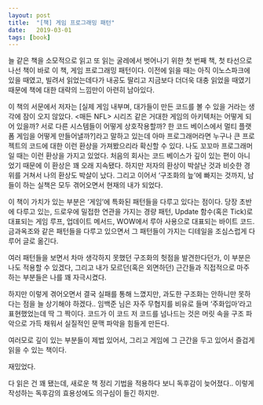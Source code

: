```yaml
---
layout: post
title:  "[책] 게임 프로그래밍 패턴"
date:   2019-03-01
tags: [book]
---
```


  늘 같은 책을 소모적으로 읽고 또 읽는 굴레에서 벗어나기 위한 첫 번째 책, 첫 타선으로 나선 책이 바로 이 책, 게임 프로그래밍 패턴이다. 이전에 읽을 때는 아직 이노스파크에 있을 때였고, 빌려서 읽었는데다가 내공도 딸리고 지금보다 더더욱 대충 읽었을 때였기 때문에 책에 대한 대략의 느낌만이 아련히 남아있다.

  이 책의 서문에서 저자는 [실제 게임 내부며, 대가들이 만든 코드를 볼 수 있을 거라는 생각에 잠이 오지 않았다. <매든 NFL> 시리즈 같은 거대한 게임의 아키텍처는 어떻게 되어 있을까? 서로 다른 시스템들이 어떻게 상호작용할까? 한 코드 베이스에서 멀티 플랫폼 게임을 어떻게 만들어낼까?]라고 말하고 있는데 아마 프로그래머라면 누구나 큰 프로젝트의 코드에 대한 이런 환상을 가져봤으리라 확신할 수 있다. 나도 꼬꼬마 프로그래머일 때는 이런 환상을 가지고 있었다. 처음의 회사는 코드 베이스가 깊이 있는 편이 아니었기 때문에 이 환상은 꽤 오래 지속됐다. 하지만 저자의 환상이 박살난 것과 비슷한 경위를 거쳐서 나의 환상도 박살이 났다. 그리고 이어서 ‘구조화의 늪’에 빠지는 것까지, 남들이 하는 실책은 모두 겪어오면서 현재의 내가 되었다.

  이 책이 가치가 있는 부분은 ‘게임’에 특화된 패턴들을 다루고 있다는 점이다. 당장 초반에 다루고 있는, 드로우에 밀접한 연관을 가지는 경량 패턴, Update 함수(혹은 Tick)로 대표되는 게임 루프, 업데이트 메서드, WOW에서 루아 사용으로 대표되는 바이트 코드. 금과옥조와 같은 패턴들을 다루고 있으면서 그 패턴들이 가지는 디테일을 조심스럽게 다루어 글로 옮긴다.

  여러 패턴들을 보면서 차마 생각하지 못했던 구조화의 헛점을 발견한다던가, 이 부분은 나도 적용할 수 있겠다, 그리고 내가 모르던(혹은 외면하던) 근간들과 직접적으로 마주하는 부분들은 나를 꽤 자극시켰다.

  하지만 이렇게 겪어오면서 결국 실패를 통해 느꼈지만, 과도한 구조화는 안하니만 못하다는 점을 늘 상기해야 하겠다.. 임백준 님은 자주 무협지를 비유로 들며 ‘주화입마’라고 표현했었는데 딱 그 짝이다. 코드가 이 코드 저 코드를 넘나드는 것은 머릿 속을 구조 파악으로 가득 채워서 실질적인 문맥 파악을 힘들게 만든다.

  여러모로 깊이 있는 부분들이 제법 있어서, 그리고 게임에 그 근간을 두고 있어서 즐겁게 읽을 수 있는 책이다.

  재밌었다.

  다 읽은 건 꽤 됐는데, 새로운 책 정리 기법을 적용하다 보니 독후감이 늦어졌다.. 이렇게 작성하는 독후감의 효용성에도 의구심이 들긴 하지만.
